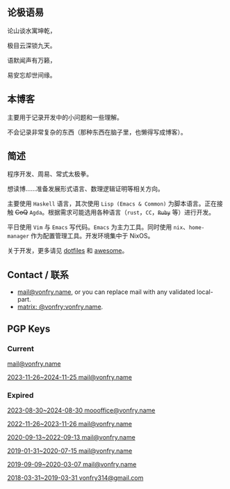 ---
---

## 论极语易

论山谈水寓坤乾，

极目云深锁九天。

语默闻声有万籁，

易安忘却世间缘。

## 本博客

主要用于记录开发中的小问题和一些理解。

不会记录非常复杂的东西（那种东西在脑子里，也懒得写成博客）。

## 简述

程序开发、周易、常式太极拳。

想读博……准备发展形式语言、数理逻辑证明等相关方向。

主要使用 `Haskell` 语言，其次使用 `Lisp (Emacs & Common)` 为脚本语言。正在接触 ~~CoQ~~ `Agda`。根据需求可能选用各种语言（`rust`，`CC`，~~`Ruby`~~ 等）进行开发。

平日使用 `Vim` 与 `Emacs` 写代码。`Emacs` 为主力工具。同时使用 `nix`、`home-manager` 作为配置管理工具。开发环境集中于 NixOS。

关于开发，更多请见 [dotfiles](https://git.sr.ht/~vonfry/dotfiles) 和 [awesome](https://git.sr.ht/~vonfry/awesome)。

## Contact / 联系

- [mail@vonfry.name](mailto:mail@vonfry.name), or you can replace mail with any validated local-part.
- [matrix: @vonfry:vonfry.name](https://matrix.to/#/@vonfry:vonfry.name).

## PGP Keys

### Current

[mail@vonfry.name](https://keys.openpgp.org/search?q=mail%40vonfry.name)

[2023-11-26~2024-11-25 mail@vonfry.name](https://keys.openpgp.org/search?q=47C776E389E2BE8D9D8CA4391B81687FBA75D6B5)

### Expired

[2023-08-30~2024-08-30 moooffice@vonfry.name](https://keys.openpgp.org/search?q=E1BF05A1297B6E5D2487CB48F9D4E1576A3F8A60)

[2022-11-26~2023-11-26 mail@vonfry.name](https://keys.openpgp.org/search?q=E9A68F77F499454FD0AE814FE47DA4B266B726FA)

[2020-09-13~2022-09-13 mail@vonfry.name](https://keys.openpgp.org/search?q=EFE575DBE5AF69DC08A6B334EACFFD3C2B494F13)

[2019-01-31~2020-07-15 mail@vonfry.name](https://keys.openpgp.org/search?q=7CEA08AE02E6F76F)

[2019-09-09~2020-03-07 mail@vonfry.name](https://keys.openpgp.org/search?q=80763355C0BF6934)

[2018-03-31~2019-03-31 vonfry314@gmail.com](https://keys.openpgp.org/search?q=7FC96CE000223B1C)
